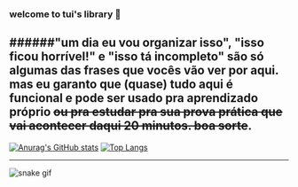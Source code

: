 ### welcome to tui's library 🐸  
######"um dia eu vou organizar isso", "isso ficou horrível!" e "isso tá incompleto" são só algumas das frases que vocês vão ver por aqui. mas eu garanto que (quase) tudo aqui é funcional e pode ser usado pra aprendizado próprio ~~ou pra estudar pra sua prova prática que vai acontecer daqui 20 minutos. boa sorte~~.
---

[![Anurag's GitHub stats](https://github-readme-stats.vercel.app/api?username=tuisapo&theme=dracula&count_private=true&title_color=a7dbb5&border_color=#a7dbb5)](https://github.com/tuisapo)    [![Top Langs](https://github-readme-stats.vercel.app/api/top-langs/?username=tuisapo&layout=compact&count_private=false)](https://github.com/tuisapo)

---

![snake gif](https://github.com/tuisapo/tuisapo/blob/output/github-contribution-grid-snake.svg)
